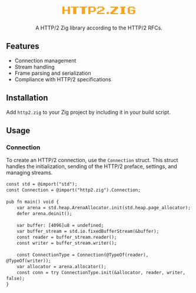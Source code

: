 <h1 align="center">
   <img src="logo.png" width="40%" height="40%" alt="http2.zig logo" title="http2.zig logo">
</h1>

<div align="center">A HTTP/2 Zig library according to the HTTP/2 RFCs.</div>

## Features

- Connection management
- Stream handling
- Frame parsing and serialization
- Compliance with HTTP/2 specifications

## Installation

Add `http2.zig` to your Zig project by including it in your build script.

## Usage

### Connection

To create an HTTP/2 connection, use the `Connection` struct. This struct handles the initialization, sending of the HTTP/2 preface, settings, and managing streams.

```zig
const std = @import("std");
const Connection = @import("http2.zig").Connection;

pub fn main() void {
    var arena = std.heap.ArenaAllocator.init(std.heap.page_allocator);
    defer arena.deinit();

    var buffer: [4096]u8 = undefined;
    var buffer_stream = std.io.fixedBufferStream(&buffer);
    const reader = buffer_stream.reader();
    const writer = buffer_stream.writer();

    const ConnectionType = Connection(@TypeOf(reader), @TypeOf(writer));
    var allocator = arena.allocator();
    const conn = try ConnectionType.init(&allocator, reader, writer, false);
}
